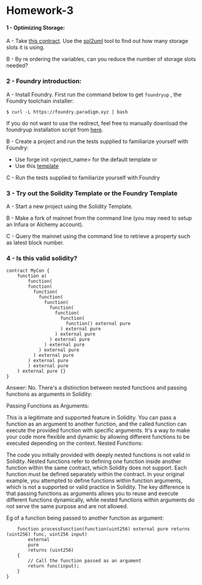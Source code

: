 # Homework-3

#### 1 - Optimizing Storage:

A - Take <a href="https://gist.github.com/extropyCoder/6e9b5d5497b8ead54590e72382cdca24">this contract</a>. Use the <a href="https://github.com/naddison36/sol2uml">sol2uml</a> tool to find out how many storage slots it is using.

B - By re ordering the variables, can you reduce the number of storage slots needed?

### 2 - Foundry introduction:

A - Install Foundry. First run the command below to get `foundryup` , the Foundry toolchain installer:

```shell
$ curl -L https://foundry.paradigm.xyz | bash
```

If you do not want to use the redirect, feel free to manually download the foundryup installation script from <a href="https://raw.githubusercontent.com/foundry-rs/foundry/master/foundryup/install">here</a>.

B - Create a project and run the tests supplied to familiarize yourself with Foundry:

- Use forge init <project_name> for the default
  template
  or
- Use this <a href="https://github.com/PaulRBerg/foundry-template">template</a>

C - Run the tests supplied to familiarize yourself with
Foundry

### 3 - Try out the Solidity Template or the Foundry Template

A - Start a new project using the Solidity Template.

B - Make a fork of mainnet from the command line (you may need to setup an Infura or Alchemy account).

C - Query the mainnet using the command line to retrieve a
property such as latest block number.

### 4 - Is this valid solidity?

```
contract MyCon {
    function a(
        function(
        function(
          function(
            function(
              function(
                function(
                  function(
                    function(
                      function() external pure
                    ) external pure
                  ) external pure
                ) external pure
              ) external pure
            ) external pure
          ) external pure
        ) external pure
        ) external pure
    ) external pure {}
}
```

Answer: No. There's a distinction between nested functions and passing functions as arguments in Solidity:

Passing Functions as Arguments:

This is a legitimate and supported feature in Solidity.
You can pass a function as an argument to another function, and the called function can execute the provided function with specific arguments.
It's a way to make your code more flexible and dynamic by allowing different functions to be executed depending on the context.
Nested Functions:

The code you initially provided with deeply nested functions is not valid in Solidity.
Nested functions refer to defining one function inside another function within the same contract, which Solidity does not support. Each function must be defined separately within the contract.
In your original example, you attempted to define functions within function arguments, which is not a supported or valid practice in Solidity. The key difference is that passing functions as arguments allows you to reuse and execute different functions dynamically, while nested functions within arguments do not serve the same purpose and are not allowed.

Eg of a function being passed to another function as argument:

```
    function processFunction(function(uint256) external pure returns (uint256) func, uint256 input)
        external
        pure
        returns (uint256)
    {
        // Call the function passed as an argument
        return func(input);
    }
}
```
